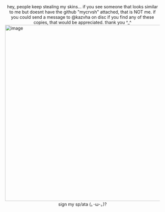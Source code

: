 <div align="center">
hey, people keep stealing my skins... if you see someone that looks similar to me but doesnt have the github "mycrvsh" attached, that is NOT me. if you could send a message to @kazvha on disc if you find any of these copies, that would be appreciated. thank you ^_^ 
</div>
<img width="1000" height="574" alt="image" src="https://github.com/user-attachments/assets/bf7ee27d-56b5-41c3-a28c-04b9db921735" />
<div align="center">
sign my sp/ata (｡･ω･｡)?
</div>
